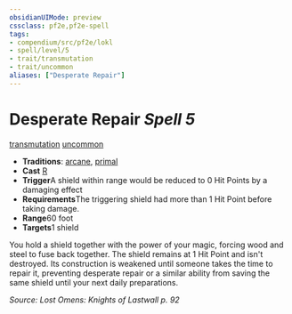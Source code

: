 ```yaml
---
obsidianUIMode: preview
cssclass: pf2e,pf2e-spell
tags:
- compendium/src/pf2e/lokl
- spell/level/5
- trait/transmutation
- trait/uncommon
aliases: ["Desperate Repair"]
---
```

# Desperate Repair *Spell 5*   
[transmutation](../../Rules/traits/transmutation.md)  [uncommon](../../Rules/traits/uncommon.md)  

- **Traditions**: [arcane](../../Rules/traits/arcane.md), [primal](../../Rules/traits/primal.md)
- **Cast** [R](../../Rules/core-rulebook/chapter-9-playing-the-game.md#Actions "Reaction") 
- **Trigger**A shield within range would be reduced to 0 Hit Points by a damaging effect
- **Requirements**The triggering shield had more than 1 Hit Point before taking damage.
- **Range**60 foot
- **Targets**1 shield

You hold a shield together with the power of your magic, forcing wood and steel to fuse back together. The shield remains at 1 Hit Point and isn't destroyed. Its construction is weakened until someone takes the time to repair it, preventing desperate repair or a similar ability from saving the same shield until your next daily preparations.

*Source: Lost Omens: Knights of Lastwall p. 92*